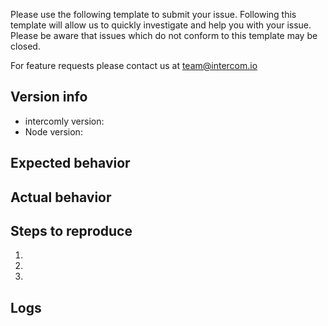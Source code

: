 Please use the following template to submit your issue. Following this template will allow us to quickly investigate and help you with your issue. Please be aware that issues which do not conform to this template may be closed.

For feature requests please contact us at team@intercom.io


## Version info
  - intercomly version:
  - Node version:

## Expected behavior

## Actual behavior

## Steps to reproduce
 1.
 2.
 3.

## Logs
